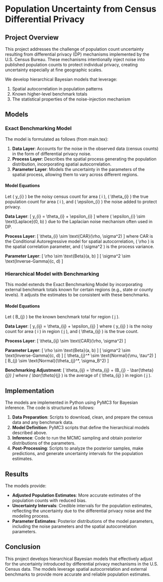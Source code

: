 # Population Uncertainty from Census Differential Privacy

## Project Overview

This project addresses the challenge of population count uncertainty resulting from differential privacy (DP) mechanisms implemented by the U.S. Census Bureau. These mechanisms intentionally inject noise into published population counts to protect individual privacy, creating uncertainty especially at fine geographic scales.

We develop hierarchical Bayesian models that leverage:
1. Spatial autocorrelation in population patterns
2. Known higher-level benchmark totals
3. The statistical properties of the noise-injection mechanism

## Models

### Exact Benchmarking Model

The model is formulated as follows (from main.tex):

1. **Data Layer**: Accounts for the noise in the observed data (census counts) in the form of differential privacy noise.
2. **Process Layer**: Describes the spatial process generating the population distribution, incorporating spatial autocorrelation.
3. **Parameter Layer**: Models the uncertainty in the parameters of the spatial process, allowing them to vary across different regions.

#### Model Equations

Let \( y_{i} \) be the noisy census count for area \( i \), \( \theta_{i} \) the true population count for area \( i \), and \( \epsilon_{i} \) the noise added to protect privacy.

**Data Layer**:
\[
y_{i} = \theta_{i} + \epsilon_{i}
\]
where \( \epsilon_{i} \sim \text{Laplace}(0, b) \) due to the Laplacian noise mechanism often used in DP.

**Process Layer**:
\[
\theta_{i} \sim \text{CAR}(\rho, \sigma^2)
\]
where CAR is the Conditional Autoregressive model for spatial autocorrelation, \( \rho \) is the spatial correlation parameter, and \( \sigma^2 \) is the process variance.

**Parameter Layer**:
\[
\rho \sim \text{Beta}(a, b)
\]
\[
\sigma^2 \sim \text{Inverse-Gamma}(c, d)
\]

### Hierarchical Model with Benchmarking

This model extends the Exact Benchmarking Model by incorporating external benchmark totals known for certain regions (e.g., state or county levels). It adjusts the estimates to be consistent with these benchmarks.

#### Model Equations

Let \( B_{j} \) be the known benchmark total for region \( j \).

**Data Layer**:
\[
y_{ij} = \theta_{ij} + \epsilon_{ij}
\]
where \( y_{ij} \) is the noisy count for area \( i \) in region \( j \), and \( \theta_{ij} \) is the true count.

**Process Layer**:
\[
\theta_{ij} \sim \text{CAR}(\rho, \sigma^2)
\]

**Parameter Layer**:
\[
\rho \sim \text{Beta}(a, b)
\]
\[
\sigma^2 \sim \text{Inverse-Gamma}(c, d)
\]
\[
\theta_{j}^* \sim \text{Normal}(\mu, \tau^2)
\]
\[
B_{j} \sim \text{Normal}(\theta_{j}^*, \sigma_B^2)
\]

**Benchmarking Adjustment**:
\[
\theta_{ij} = \theta_{ij} + (B_{j} - \bar{\theta}_{j})
\]
where \( \bar{\theta}_{j} \) is the average of \( \theta_{ij} \) in region \( j \).

## Implementation

The models are implemented in Python using PyMC3 for Bayesian inference. The code is structured as follows:

1. **Data Preparation**: Scripts to download, clean, and prepare the census data and any benchmark data.
2. **Model Definition**: PyMC3 scripts that define the hierarchical models described above.
3. **Inference**: Code to run the MCMC sampling and obtain posterior distributions of the parameters.
4. **Post-Processing**: Scripts to analyze the posterior samples, make predictions, and generate uncertainty intervals for the population estimates.

## Results

The models provide:
- **Adjusted Population Estimates**: More accurate estimates of the population counts with reduced bias.
- **Uncertainty Intervals**: Credible intervals for the population estimates, reflecting the uncertainty due to the differential privacy noise and the modeling process.
- **Parameter Estimates**: Posterior distributions of the model parameters, including the noise parameters and the spatial autocorrelation parameters.

## Conclusion

This project develops hierarchical Bayesian models that effectively adjust for the uncertainty introduced by differential privacy mechanisms in the U.S. Census data. The models leverage spatial autocorrelation and external benchmarks to provide more accurate and reliable population estimates.